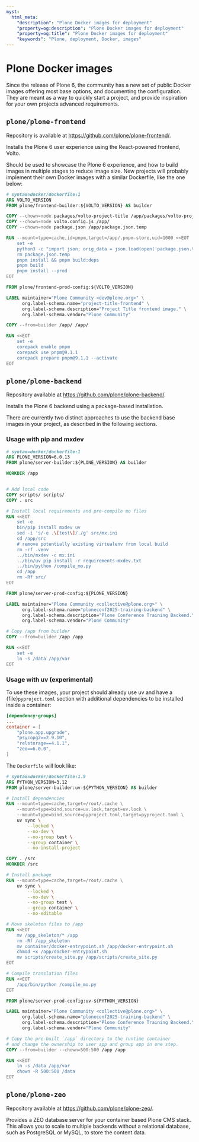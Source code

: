 ```yaml
---
myst:
  html_meta:
    "description": "Plone Docker images for deployment"
    "property=og:description": "Plone Docker images for deployment"
    "property=og:title": "Plone Docker images for deployment"
    "keywords": "Plone, deployment, Docker, images"
---
```


# Plone Docker images

Since the release of Plone 6, the community has a new set of public Docker images offering most base options, and documenting the configuration. They are meant as a way to quickly start a project, and provide inspiration for your own projects advanced requirements.

## `plone/plone-frontend`

Repository is available at https://github.com/plone/plone-frontend/.

Installs the Plone 6 user experience using the React-powered frontend, Volto.

Should be used to showcase the Plone 6 experience, and how to build images in multiple stages to reduce image size. New projects will probably implement their own Docker images with a similar Dockerfile, like the one below:

```Dockerfile
# syntax=docker/dockerfile:1
ARG VOLTO_VERSION
FROM plone/frontend-builder:${VOLTO_VERSION} AS builder

COPY --chown=node packages/volto-project-title /app/packages/volto-project-title
COPY --chown=node volto.config.js /app/
COPY --chown=node package.json /app/package.json.temp

RUN --mount=type=cache,id=pnpm,target=/app/.pnpm-store,uid=1000 <<EOT
    set -e
    python3 -c "import json; orig_data = json.load(open('package.json.temp')); orig_deps = orig_data['dependencies']; data = json.load(open('package.json')); data['dependencies'].update(orig_deps); json.dump(data, open('package.json', 'w'), indent=2)"
    rm package.json.temp
    pnpm install && pnpm build:deps
    pnpm build
    pnpm install --prod
EOT

FROM plone/frontend-prod-config:${VOLTO_VERSION}

LABEL maintainer="Plone Community <dev@plone.org>" \
      org.label-schema.name="project-title-frontend" \
      org.label-schema.description="Project Title frontend image." \
      org.label-schema.vendor="Plone Community"

COPY --from=builder /app/ /app/

RUN <<EOT
    set -e
    corepack enable pnpm
    corepack use pnpm@9.1.1
    corepack prepare pnpm@9.1.1 --activate
EOT
```

## `plone/plone-backend`

Repository available at https://github.com/plone/plone-backend/.

Installs the Plone 6 backend using a package-based installation.

There are currently two distinct approaches to use the backend base images in your project, as described in the following sections.

### Usage with pip and mxdev

```Dockerfile
# syntax=docker/dockerfile:1
ARG PLONE_VERSION=6.0.13
FROM plone/server-builder:${PLONE_VERSION} AS builder

WORKDIR /app


# Add local code
COPY scripts/ scripts/
COPY . src

# Install local requirements and pre-compile mo files
RUN <<EOT
    set -e
    bin/pip install mxdev uv
    sed -i 's/-e .\[test\]/./g' src/mx.ini
    cd /app/src
    # remove potentially existing virtualenv from local build
    rm -rf .venv
    ../bin/mxdev -c mx.ini
    ../bin/uv pip install -r requirements-mxdev.txt
    ../bin/python /compile_mo.py
    cd /app
    rm -Rf src/
EOT

FROM plone/server-prod-config:${PLONE_VERSION}

LABEL maintainer="Plone Community <collective@plone.org>" \
      org.label-schema.name="ploneconf2025-training-backend" \
      org.label-schema.description="Plone Conference Training Backend." \
      org.label-schema.vendor="Plone Community"

# Copy /app from builder
COPY --from=builder /app /app

RUN <<EOT
    set -e
    ln -s /data /app/var
EOT
```

### Usage with uv (experimental)

To use these images, your project should already use uv and have a {file}`pyproject.toml` section with additional dependencies to be installed inside a container:

```toml
[dependency-groups]
...
container = [
    "plone.app.upgrade",
    "psycopg2==2.9.10",
    "relstorage==4.1.1",
    "zeo==6.0.0",
]
```

The `Dockerfile` will look like:

```Dockerfile
# syntax=docker/dockerfile:1.9
ARG PYTHON_VERSION=3.12
FROM plone/server-builder:uv-${PYTHON_VERSION} AS builder

# Install dependencies
RUN --mount=type=cache,target=/root/.cache \
    --mount=type=bind,source=uv.lock,target=uv.lock \
    --mount=type=bind,source=pyproject.toml,target=pyproject.toml \
    uv sync \
        --locked \
        --no-dev \
        --no-group test \
        --group container \
        --no-install-project

COPY . /src
WORKDIR /src

# Install package
RUN --mount=type=cache,target=/root/.cache \
    uv sync \
        --locked \
        --no-dev \
        --no-group test \
        --group container \
        --no-editable

# Move skeleton files to /app
RUN <<EOT
    mv /app_skeleton/* /app
    rm -Rf /app_skeleton
    mv container/docker-entrypoint.sh /app/docker-entrypoint.sh
    chmod +x /app/docker-entrypoint.sh
    mv scripts/create_site.py /app/scripts/create_site.py
EOT

# Compile translation files
RUN <<EOT
    /app/bin/python /compile_mo.py
EOT

FROM plone/server-prod-config:uv-${PYTHON_VERSION}

LABEL maintainer="Plone Community <collective@plone.org>" \
      org.label-schema.name="ploneconf2025-training-backend" \
      org.label-schema.description="Plone Conference Training Backend." \
      org.label-schema.vendor="Plone Community"

# Copy the pre-built `/app` directory to the runtime container
# and change the ownership to user app and group app in one step.
COPY --from=builder --chown=500:500 /app /app

RUN <<EOT
    ln -s /data /app/var
    chown -R 500:500 /data
EOT
```


## `plone/plone-zeo`

Repository available at https://github.com/plone/plone-zeo/.

Provides a ZEO database server for your container based Plone CMS stack. This allows you to scale to multiple backends without a relational database, such as PostgreSQL or MySQL, to store the content data.
